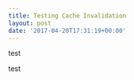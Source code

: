 ```yaml
---
title: Testing Cache Invalidation
layout: post
date: '2017-04-20T17:31:19+00:00'
---
```



test



test